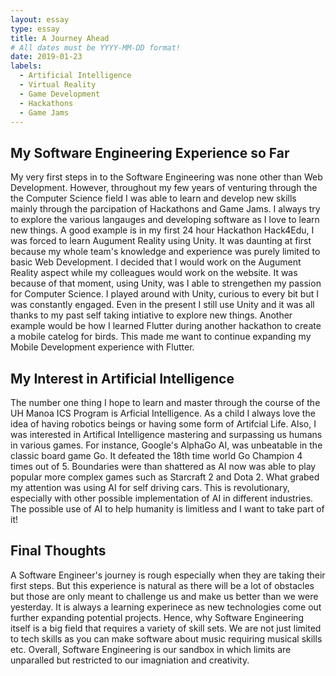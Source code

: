 ```yaml
---
layout: essay
type: essay
title: A Journey Ahead
# All dates must be YYYY-MM-DD format!
date: 2019-01-23
labels:
  - Artificial Intelligence
  - Virtual Reality
  - Game Development
  - Hackathons
  - Game Jams
---
```


## My Software Engineering Experience so Far
My very first steps in to the Software Engineering was none other than Web Development. However, throughout my few years of venturing through the the Computer Science field I was able to learn and develop new skills mainly through the parcipation of Hackathons and Game Jams. I always try to explore the various langauges and developing software as I love to learn new things. A good example is in my first 24 hour Hackathon Hack4Edu, I was forced to learn Augument Reality using Unity. It was daunting at first because my whole team's knowledge and experience was purely limited to basic Web Development. I decided that I would work on the Augument Reality aspect while my colleagues would work on the website. It was because of that moment, using Unity, was I able to strengethen my passion for Computer Science. I played around with Unity, curious to every bit but I was constantly engaged. Even in the present I still use Unity and it was all thanks to my past self taking intiative to explore new things. Another example would be how I learned Flutter during another hackathon to create a mobile catelog for birds. This made me want to continue expanding my Mobile Development experience with Flutter. 


## My Interest in Artificial Intelligence 
The number one thing I hope to learn and master through the course of the UH Manoa ICS Program is Arficial Intelligence. As a child I always love the idea of having robotics beings or having some form of Artifcial Life. Also, I was interested in Artifical Intelligence mastering and surpassing us humans in various games. For instance, Google's AlphaGo AI, was unbeatable in the classic board game Go. It defeated the 18th time world Go Champion 4 times out of 5. Boundaries were than shattered as AI now was able to play popular more complex games such as Starcraft 2 and Dota 2. What grabed my attention was using AI for self driving cars. This is revolutionary, especially with other possible implementation of AI in different industries. The possible use of AI to help humanity is limitless and I want to take part of it!

## Final Thoughts
A Software Engineer's journey is rough especially when they are taking their first steps. But this experience is natural as there will be a lot of obstacles but those are only meant to challenge us and make us better than we were yesterday. It is always a learning experinece as new technologies come out further expanding potential projects. Hence,  why Software Engineering itself is a big field that requires a variety of skill sets. We are not just limited to tech skills as you can make software about music requiring musical skills etc. Overall, Software Engineering is our sandbox in which limits are unparalled but restricted to our imagniation and creativity. 